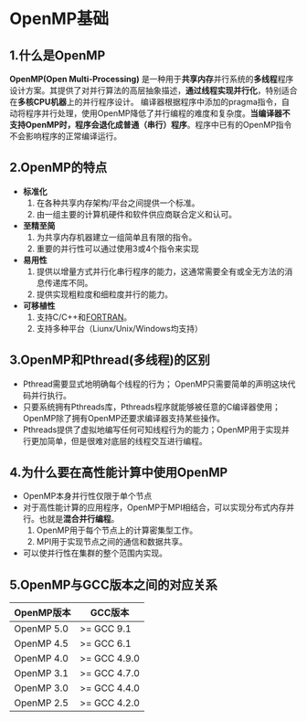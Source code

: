 # OpenMP基础
## 1.什么是OpenMP
**OpenMP(Open Multi-Processing)** 是一种用于**共享内存**并行系统的**多线程**程序设计方案。其提供了对并行算法的高层抽象描述，**通过线程实现并行化**，特别适合在**多核CPU机器**上的并行程序设计。
编译器根据程序中添加的pragma指令，自动将程序并行处理，使用OpenMP降低了并行编程的难度和复杂度。**当编译器不支持OpenMP时，程序会退化成普通（串行）程序**。程序中已有的OpenMP指令不会影响程序的正常编译运行。

## 2.OpenMP的特点
- **标准化**
  1. 在各种共享内存架构/平台之间提供一个标准。
  1. 由一组主要的计算机硬件和软件供应商联合定义和认可。
- **至精至简**
  1. 为共享内存机器建立一组简单且有限的指令。
  1. 重要的并行性可以通过使用3或4个指令来实现
- **易用性**
  1. 提供以增量方式并行化串行程序的能力，这通常需要全有或全无方法的消息传递库不同。
  1. 提供实现粗粒度和细粒度并行的能力。
- **可移植性**
  1. 支持C/C++和[FORTRAN](https://blog.csdn.net/xiaorui98/article/details/86600847)。
  1. 支持多种平台（Liunx/Unix/Windows均支持）

## 3.OpenMP和Pthread(多线程)的区别
- Pthread需要显式地明确每个线程的行为； OpenMP只需要简单的声明这块代码并行执行。
- 只要系统拥有Pthreads库，Pthreads程序就能够被任意的C编译器使用；OpenMP除了拥有OpenMP还要求编译器支持某些操作。
- Pthreads提供了虚拟地编写任何可知线程行为的能力；OpenMP用于实现并行更加简单，但是很难对底层的线程交互进行编程。

## 4.为什么要在高性能计算中使用OpenMP
- OpenMP本身并行性仅限于单个节点
- 对于高性能计算的应用程序，OpenMP于MPI相结合，可以实现分布式内存并行。也就是**混合并行编程**。
  1. OpenMP用于每个节点上的计算密集型工作。
  1. MPI用于实现节点之间的通信和数据共享。
- 可以使并行性在集群的整个范围内实现。

## 5.OpenMP与GCC版本之间的对应关系
| OpenMP版本 | GCC版本 |
| ---------- | ------- |
| OpenMP 5.0| >= GCC 9.1  |
| OpenMP 4.5| >= GCC 6.1  |
| OpenMP 4.0| >= GCC 4.9.0|
| OpenMP 3.1| >= GCC 4.7.0|
| OpenMP 3.0| >= GCC 4.4.0|
| OpenMP 2.5| >= GCC 4.2.0|